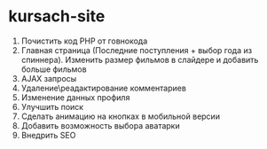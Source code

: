 # kursach-site

1) Почистить код PHP от говнокода
2) Главная страница (Последние поступления + выбор года из спиннера). Изменить размер фильмов в слайдере и добавить больше фильмов
3) AJAX запросы
5) Удаление\реадактирование комментариев
6) Изменение данных профиля
7) Улучшить поиск
8) Сделать анимацию на кнопках в мобильной версии
9) Добавить возможность выбора аватарки
11) Внедрить SEO
